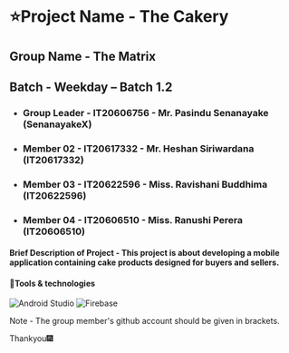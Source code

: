 # ⭐Project Name - The Cakery
## Group Name - The Matrix
## Batch - Weekday – Batch 1.2

- ### Group Leader - IT20606756 - Mr. Pasindu Senanayake (SenanayakeX)
- ### Member 02 - IT20617332 - Mr. Heshan Siriwardana (IT20617332)
- ### Member 03 - IT20622596 - Miss. Ravishani Buddhima (IT20622596)
- ### Member 04 - IT20606510 - Miss. Ranushi Perera (IT20606510)

#### Brief Description of Project - This project is about developing a mobile application containing cake products designed for buyers and sellers.
#### 🔴Tools & technologies
![Android Studio](https://img.shields.io/badge/Android%20Studio-3DDC84.svg?style=for-the-badge&logo=android-studio&logoColor=white)
![Firebase](https://img.shields.io/badge/firebase-%23039BE5.svg?style=for-the-badge&logo=firebase)

Note - The group member's github account should be given in brackets.

Thankyou🎆
